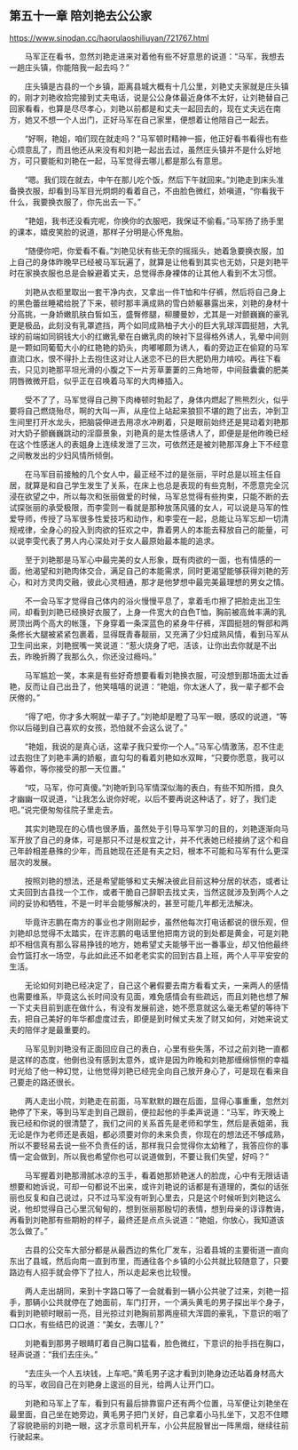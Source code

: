 ## 第五十一章 陪刘艳去公公家

https://www.sinodan.cc/haorulaoshiliuyan/721767.html

　　马军正在看书，忽然刘艳走进来对着他有些不好意思的说道：“马军，我想去一趟庄头镇，你能陪我一起去吗？”

　　庄头镇是古县的一个乡镇，距离县城大概有十几公里，刘艳丈夫家就是庄头镇的，刚才刘艳收拾完接到丈夫电话，说是公公身体最近身体不太好，让刘艳替自己回家看看，也算是尽尽孝心，刘艳以前都是和丈夫一起回去的，现在丈夫远在南方，她又不想一个人出门，正好马军在自己家里，便想着让他陪自己一起去。

　　“好啊，艳姐，咱们现在就走吗？”马军顿时精神一振，他正好看书看得也有些心烦意乱了，而且他还从来没有和刘艳一起出去过，虽然庄头镇并不是什么好地方，可只要能和刘艳在一起，马军觉得去哪儿都是那么有意思。

　　“嗯。我们现在就去，中午在那儿吃个饭，然后下午就回来。”刘艳走到床头准备换衣服，却看到马军目光炯炯的看着自己，不由脸色微红，娇嗔道，“你看我干什么，我要换衣服了，你先出去一下。”

　　“艳姐，我书还没看完呢，你换你的衣服吧，我保证不偷看。”马军扬了扬手里的课本，嬉皮笑脸的说道，那样子分明是心怀鬼胎。

　　“随便你吧，你爱看不看。”刘艳见状有些无奈的摇摇头，她着急要换衣服，加上自己的身体昨晚早已经被马军玩遍了，就算是让他看到其实也无妨，只是刘艳平时在家换衣服也总是会躲避着丈夫，总觉得赤身裸体的让其他人看到不太习惯。

　　刘艳从衣柜里取出一套干净内衣，又拿出一件T恤和牛仔裤，然后将自己身上的黑色蕾丝睡裙给脱了下来，顿时那丰满成熟的雪白娇躯暴露出来，刘艳的身材十分高挑，一身娇嫩肌肤白皙如玉，盛臀修腿，柳腰曼妙，尤其是一对颤巍巍的豪乳更是极品，此刻没有乳罩遮挡，两个如同成熟柚子大小的巨大乳球浑圆挺翘，大乳球的前端如同铜钱大小的红嫩乳晕在白嫩乳肉的映衬下显得格外诱人，乳晕中间则是一颗如同葡萄大小的红艳艳的奶头，肉嘟嘟颇为诱人，看的旁边正在偷窥的马军直流口水，恨不得扑上去抱住这对让人迷恋不已的巨大肥奶用力啃咬。再往下看去，只见刘艳那平坦光滑的小腹之下一片芳草萋萋的三角地带，中间鼓囊囊的肥美阴唇微微开启，似乎正在召唤着马军的大肉棒插入。

　　受不了了，马军觉得自己胯下肉棒顿时勃起了，身体内燃起了熊熊烈火，似乎要将自己燃烧殆尽，啊的大叫一声，从座位上站起来狼狈不堪的跑了出去，冲到卫生间里打开水龙头，把脑袋伸进去用凉水冲刷着，只是眼前始终还是晃动着刘艳那对大奶子颤巍巍跳动的淫靡景象，刘艳真的是太性感诱人了，即便是是他昨晚已经在这个性感迷人的表姐身上连续发泄了三次，可依然还是被刘艳那浑身上下不经意之间散发出的少妇风情所倾倒。

　　在马军目前接触的几个女人中，最正经不过的是张丽，平时总是以班主任自居，就算是和自己学生发生了关系，在床上也总是表现的有些克制，不愿意完全沉浸在欲望之中，所以每次和张丽做爱的时候，马军总觉得有些拘束，只能不断的去试探张丽的承受极限，而李雯则一看就是那种放荡风骚的女人，可以说是马军的性爱导师，传授了马军很多性爱技巧和动作，和李雯在一起，总能让马军忘却一切清规戒律，全身心的投入到肉欲的狂欢之中，靠着男人的本能去释放自己的能量，可以说李雯代表了男人内心深处对于女人最原始最本能的追求。

　　至于刘艳那是马军心中最完美的女人形象，既有肉欲的一面，也有情感的一面，他渴望和刘艳肉体交合，满足自己的本能需求，同时更渴望能够获得刘艳的芳心，和对方灵肉交融，彼此心灵相通，那才是他梦想中最完美最理想的男女之情。

　　不一会马军才觉得自己体内的浴火慢慢平息了，拿着毛巾擦了把脸走出卫生间，却看到刘艳已经换好衣服了，上身一件宽大的白色T恤，胸前被高耸丰满的乳房顶出两个高大的帐篷，下身穿着一条深蓝色的紧身牛仔裤，浑圆挺翘的臀部和两条修长大腿被紧紧包裹着，显得既青春靓丽，又充满了少妇成熟风情，看到马军从卫生间出来，刘艳抿嘴一笑说道：“惹火烧身了吧，活该，让你出去你就是不出去，昨晚折腾了我那么久，你还没过瘾吗。”

　　马军尴尬一笑，本来是有些好奇想要看看刘艳换衣服，可没想到那场面太过香艳，反而让自己出丑了，他笑嘻嘻的说道：“艳姐，你太迷人了，我一辈子都不会厌倦的。”

　　“得了吧，你才多大啊就一辈子了。”刘艳却是瞪了马军一眼，感叹的说道，“等你以后碰到自己喜欢的女孩，恐怕就不会这么说了。”

　　“艳姐，我说的是真心话，这辈子我只爱你一个人。”马军心情激荡，忍不住走过去抱住了刘艳丰满的娇躯，直勾勾的看着刘艳如水双眸，“只要你愿意，我可以等着你，等你接受的那一天位置。”

　　“哎，马军，你可真傻。”刘艳听到马军情深似海的表白，有些不知所措，良久才幽幽一叹说道，“让我怎么说你好呢，以后不要再说这种话了，好了，我们走吧。”说完便匆匆往院子里走去。

　　其实刘艳现在的心情也很矛盾，虽然处于引导马军学习的目的，刘艳逐渐向马军开放了自己的身体，可是那只不过是权宜之计，并不代表她已经接纳了这个和自己年龄相差悬殊的少年，而且她现在还是有夫之妇，根本不可能和马军有什么更深层次的发展。

　　按照刘艳的想法，还是希望能够和丈夫解决彼此目前这种分居的状态，或者让丈夫回到古县找一个工作，或者干脆自己辞职去找丈夫，当然这就涉及到两个人之间的妥协和牺牲，不是一时半会能够解决的，甚至可能几年都无法解决。

　　毕竟许志鹏在南方的事业也才刚刚起步，虽然他每次打电话都说的很乐观，但刘艳却总觉得不太踏实，在许志鹏的电话里他把南方说的到处都是黄金，可是刘艳却不相信真有那么容易挣钱的地方，她希望丈夫能够干出一番事业，却又怕他最终会竹篮打水一场空，与此如此还不如老老实实的回到古县上班，两个人平平安安的生活。

　　无论如何刘艳已经决定了，自己这个暑假要去南方看看丈夫，一来两人的感情也需要维系，毕竟这么长时间没有见面，难免感情会有些疏远，而且刘艳也想了解一下丈夫目前到底在做什么，有没有发展前途，她不愿意就这么毫无希望的等待下去，把自己美好的年华都虚度过去，即便是到时候丈夫发了财又如何，对她来说丈夫的陪伴才是最重要的。

　　马军见到刘艳没有正面回应自己的表白，心里有些失落，不过之前刘艳一直都是这样的态度，他倒也没有感到太意外，或许是因为昨晚和刘艳那缠绵悱恻的幸福时光给了他一种幻觉，让他觉得刘艳已经完全向自己放开身心了，可是现在看来自己要走的路还很长。

　　两人走出小院，刘艳走在前面，马军默默的跟在后面，显得心事重重，忽然刘艳停了下来，等到马军走到自己跟前，便拉起他的手柔声说道：“马军，昨天晚上我已经和你说的很清楚了，我们之间的关系首先是老师和学生，然后是表姐弟，我无论是作为老师还是表姐，都必须要对你的未来负责，你现在的想法还不够成熟，所以不要轻易去说一些不负责任的话，那样我只会觉得你太幼稚了，我答应你的事情一定会做到，所以我也希望你也可以说道做到，不要让我们失望，好吗？”

　　马军握着刘艳那滑腻冰凉的玉手，看着她那娇艳迷人的脸庞，心中有无限话语想要和她诉说，可却一句都说不出来，或许刘艳说的话都是有道理的，类似的话张丽也反复和自己说过，只不过马军没有听到心里去，只是这个时候听到刘艳这么说，他却觉得自己心里沉甸甸的，想到张丽那殷切的表情，想到母亲的谆谆教诲，再看到刘艳那有些期盼的样子，最终还是点点头说道：“艳姐，你放心，我知道该怎么做了。”

　　古县的公交车大部分都是从最西边的焦化厂发车，沿着县城的主要街道一直向东出了县城，然后向南一直到市里，而通往各个乡镇的小公共就比较随意了，只要路边有人招手就会停下了拉人，所以走起来也比较慢。

　　两人走出胡同，来到十字路口等了一会就看到一辆小公共驶了过来，刘艳一招手，那辆小公共就停在了她面前，车门打开，一个满头黄毛的男子探出半个身子，看到刘艳顿时眼前一亮，目光掠过刘艳胸前那两座硕大浑圆的豪乳，下意识的咽了口口水，有些结巴的说道：“美女，去哪儿？”

　　刘艳看到那男子眼睛盯着自己胸口猛看，脸色微红，下意识的抬手挡在胸口，轻声说道：“我们去庄头。”

　　“去庄头一个人五块钱，上车吧。”黄毛男子这才看到刘艳身边还站着身材高大的马军，收回自己在刘艳身上逡巡的目光，给两人让开门口。

　　刘艳和马军上了车，看到只有最后排靠窗户还有两个位置，马军便让刘艳坐在最里面，自己坐在她旁边，黄毛男子把门关好，自己拿着小马扎坐下，又忍不住瞟了容貌艳丽的刘艳一眼，这才示意司机开车，小公共屁股冒出一阵黑烟，继续往前行驶起来。

